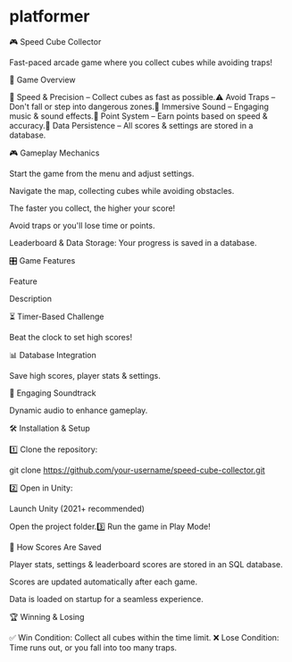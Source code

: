 # platformer
🎮 Speed Cube Collector

Fast-paced arcade game where you collect cubes while avoiding traps!

🚀 Game Overview

🏃 Speed & Precision – Collect cubes as fast as possible.⚠️ Avoid Traps – Don't fall or step into dangerous zones.🎵 Immersive Sound – Engaging music & sound effects.🎯 Point System – Earn points based on speed & accuracy.💾 Data Persistence – All scores & settings are stored in a database.

🎮 Gameplay Mechanics

Start the game from the menu and adjust settings.

Navigate the map, collecting cubes while avoiding obstacles.

The faster you collect, the higher your score!

Avoid traps or you'll lose time or points.

Leaderboard & Data Storage: Your progress is saved in a database.

🎛️ Game Features

Feature

Description

⏳ Timer-Based Challenge

Beat the clock to set high scores!

📊 Database Integration

Save high scores, player stats & settings.

🎵 Engaging Soundtrack

Dynamic audio to enhance gameplay.

🛠️ Installation & Setup

1️⃣ Clone the repository:

 git clone https://github.com/your-username/speed-cube-collector.git

2️⃣ Open in Unity:

Launch Unity (2021+ recommended)

Open the project folder.3️⃣ Run the game in Play Mode!

🔄 How Scores Are Saved

Player stats, settings & leaderboard scores are stored in an SQL database.

Scores are updated automatically after each game.

Data is loaded on startup for a seamless experience.

🏆 Winning & Losing

✅ Win Condition: Collect all cubes within the time limit. ❌ Lose Condition: Time runs out, or you fall into too many traps.



